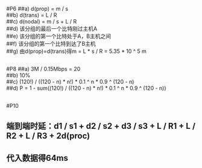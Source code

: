 #P6
##a) d(prop) = m / s  
##b) d(trans) = L / R  
##c) d(nodal) = m / s + L / R  
##d) 该分组的最后一个比特刚过主机A  
##e) 该分组的第一个比特处于A，B主机之间  
##f) 该分组的第一个比特到达了B主机  
##g) 由d(prop)=d(trans)得m = L * s / R = 5.35 * 10 ^ 5 m  
##
#P8
##a) 3M / 0.15Mbps = 20  
##b) 10%  
##c) (120!) / ((120 - n) * n!) * 0.1 ^ n * 0.9 ^ (120 - n)  
##d) P = 1 - sum((120!) / ((120 - n) * n!) * 0.1 ^ n * 0.9 ^ (120 - n))  
##
#P10
## 端到端时延：d1 / s1 + d2 / s2 + d3 / s3 + L / R1 + L / R2 + L / R3 + 2d(proc)  
## 代入数据得64ms  

